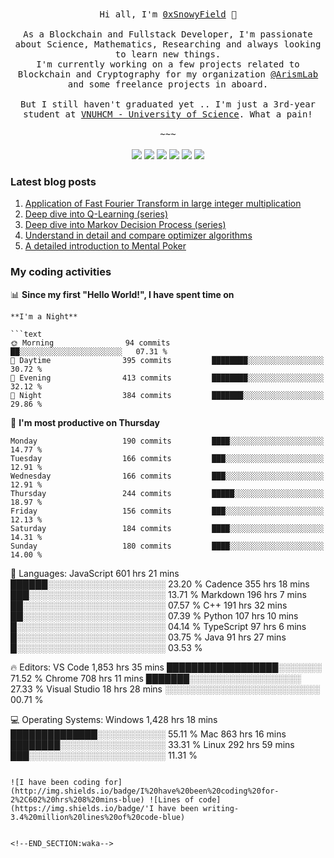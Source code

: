 <div align='center'>
  <samp>
    Hi all, I'm <a href="https://snowyfield.me/">0xSnowyField</a> 🧸
    </br></br>
    As a Blockchain and Fullstack Developer, I'm passionate about Science, Mathematics, Researching and always looking to learn new things.</br> I'm currently working on a few projects related to Blockchain and Cryptography for my organization <a href="https://github.com/ArismLab">@ArismLab</a> and some freelance projects in aboard.
    </br></br>
    But I still haven't graduated yet .. I'm just a 3rd-year student at <a href="https://en.hcmus.edu.vn/">VNUHCM - University of Science</a>. What a pain!
    </br></br>~~~</br></br>
  </samp>
  <a href="https://stackoverflow.com/users/17358240/snowyfield" target="_blank"><img src="https://img.shields.io/badge/StackOverflow-F58025?style=for-the-badge&logo=stackoverflow&logoColor=white" target="_blank"></a>
  <a href = "https://wakatime.com/@SnowyField1906"><img src="https://img.shields.io/badge/-Wakatime-000000?style=for-the-badge&logo=wakatime&logoColor=white" target="_blank"></a>
  <a href="https://linkedin.com/in/NHThuan" target="_blank"><img src="https://img.shields.io/badge/-LinkedIn-0A66C2?style=for-the-badge&logo=linkedin&logoColor=white" target="_blank"></a>
  <a href="https://facebook.com/SnowyField1906" target="_blank"><img src="https://img.shields.io/badge/-Facebook-0866FF?style=for-the-badge&logo=facebook&logoColor=white" target="_blank"></a>
  <a href="https://x.com/SnowyField1906" target="_blank"><img src="https://img.shields.io/badge/-Twitter-000000?style=for-the-badge&logo=x&logoColor=white" target="_blank"></a>
  <a href="https://open.spotify.com/user/vahppk39cf5uxn1m9nyac9ope" target="_blank"><img src="https://img.shields.io/badge/-Spotify-1DB954?style=for-the-badge&logo=spotify&logoColor=white" target="_blank"></a> 
</div>

### Latest blog posts

1. [Application of Fast Fourier Transform in large integer multiplication](https://www.snowyfield.me/posts/ung-dung-fast-fourier-transform-trong-phep-nhan-so-nguyen-lon)
2. [Deep dive into Q-Learning (series)](https://www.snowyfield.me/posts/hieu-sau-ve-q-learning-phan-1)
3. [Deep dive into Markov Decision Process (series)](https://www.snowyfield.me/posts/hieu-sau-ve-markov-decision-process-phan-1)
4. [Understand in detail and compare optimizer algorithms](https://www.snowyfield.me/posts/tim-hieu-chi-tiet-va-so-sanh-cac-thuat-toan-optimizer)
5. [A detailed introduction to Mental Poker](https://www.snowyfield.me/posts/gioi-thieu-chi-tiet-ve-bai-toan-mental-poker)

### My coding activities

<!--START_SECTION:waka-->
📊 **Since my first "Hello World!", I have spent time on** 

```text
**I'm a Night** 

```text
🌞 Morning                94 commits          ██░░░░░░░░░░░░░░░░░░░░░░░   07.31 % 
🌆 Daytime                395 commits         ████████░░░░░░░░░░░░░░░░░   30.72 % 
🌃 Evening                413 commits         ████████░░░░░░░░░░░░░░░░░   32.12 % 
🌙 Night                  384 commits         ███████░░░░░░░░░░░░░░░░░░   29.86 % 
```
📅 **I'm most productive on Thursday** 

```text
Monday                   190 commits         ████░░░░░░░░░░░░░░░░░░░░░   14.77 % 
Tuesday                  166 commits         ███░░░░░░░░░░░░░░░░░░░░░░   12.91 % 
Wednesday                166 commits         ███░░░░░░░░░░░░░░░░░░░░░░   12.91 % 
Thursday                 244 commits         █████░░░░░░░░░░░░░░░░░░░░   18.97 % 
Friday                   156 commits         ███░░░░░░░░░░░░░░░░░░░░░░   12.13 % 
Saturday                 184 commits         ████░░░░░░░░░░░░░░░░░░░░░   14.31 % 
Sunday                   180 commits         ████░░░░░░░░░░░░░░░░░░░░░   14.00 % 
```


💬 Languages: 
JavaScript               601 hrs 21 mins     ██████░░░░░░░░░░░░░░░░░░░   23.20 % 
Cadence                  355 hrs 18 mins     ███░░░░░░░░░░░░░░░░░░░░░░   13.71 % 
Markdown                 196 hrs 7 mins      ██░░░░░░░░░░░░░░░░░░░░░░░   07.57 % 
C++                      191 hrs 32 mins     ██░░░░░░░░░░░░░░░░░░░░░░░   07.39 % 
Python                   107 hrs 10 mins     █░░░░░░░░░░░░░░░░░░░░░░░░   04.14 % 
TypeScript               97 hrs 6 mins       █░░░░░░░░░░░░░░░░░░░░░░░░   03.75 % 
Java                     91 hrs 27 mins      █░░░░░░░░░░░░░░░░░░░░░░░░   03.53 % 

🔥 Editors: 
VS Code                  1,853 hrs 35 mins   ██████████████████░░░░░░░   71.52 % 
Chrome                   708 hrs 11 mins     ███████░░░░░░░░░░░░░░░░░░   27.33 % 
Visual Studio            18 hrs 28 mins      ░░░░░░░░░░░░░░░░░░░░░░░░░   00.71 % 

💻 Operating Systems: 
Windows                  1,428 hrs 18 mins   ██████████████░░░░░░░░░░░   55.11 % 
Mac                      863 hrs 16 mins     ████████░░░░░░░░░░░░░░░░░   33.31 % 
Linux                    292 hrs 59 mins     ███░░░░░░░░░░░░░░░░░░░░░░   11.31 % 
```

![I have been coding for](http://img.shields.io/badge/I%20have%20been%20coding%20for-2%2C602%20hrs%208%20mins-blue) ![Lines of code](https://img.shields.io/badge/'I have been writing-3.4%20million%20lines%20of%20code-blue)


<!--END_SECTION:waka-->
